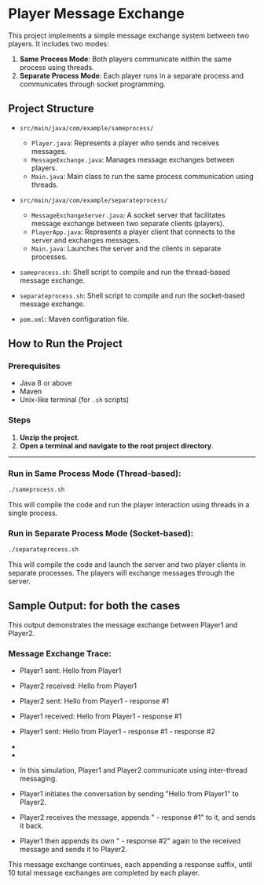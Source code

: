 # Player Message Exchange

This project implements a simple message exchange system between two players. It includes two modes:

1. **Same Process Mode**: Both players communicate within the same process using threads.
2. **Separate Process Mode**: Each player runs in a separate process and communicates through socket programming.

## Project Structure

- `src/main/java/com/example/sameprocess/`
  - `Player.java`: Represents a player who sends and receives messages.
  - `MessageExchange.java`: Manages message exchanges between players.
  - `Main.java`: Main class to run the same process communication using threads.

- `src/main/java/com/example/separateprocess/`
  - `MessageExchangeServer.java`: A socket server that facilitates message exchange between two separate clients (players).
  - `PlayerApp.java`: Represents a player client that connects to the server and exchanges messages.
  - `Main.java`: Launches the server and the clients in separate processes.

- `sameprocess.sh`: Shell script to compile and run the thread-based message exchange.
- `separateprocess.sh`: Shell script to compile and run the socket-based message exchange.
- `pom.xml`: Maven configuration file.

## How to Run the Project

### Prerequisites

- Java 8 or above
- Maven
- Unix-like terminal (for `.sh` scripts)

### Steps

1. **Unzip the project**.
2. **Open a terminal and navigate to the root project directory**.

---

### Run in Same Process Mode (Thread-based):

```bash
./sameprocess.sh
```
This will compile the code and run the player interaction using threads in a single process.


### Run in Separate Process Mode (Socket-based):
```bash
./separateprocess.sh
```
This will compile the code and launch the server and two player clients in separate processes. The players will exchange messages through the server.

## Sample Output: for both the cases

This output demonstrates the message exchange between Player1 and Player2.
### Message Exchange Trace:

- Player1 sent: Hello from Player1
- Player2 received: Hello from Player1
- Player2 sent: Hello from Player1 - response #1
- Player1 received: Hello from Player1 - response #1
- Player1 sent: Hello from Player1 - response #1 - response #2
- 
-


- In this simulation, Player1 and Player2 communicate using inter-thread messaging.

- Player1 initiates the conversation by sending "Hello from Player1" to Player2.

- Player2 receives the message, appends " - response #1" to it, and sends it back.

- Player1 then appends its own " - response #2" again to the received message and sends it to Player2.

This message exchange continues, each appending a response suffix, until 10 total message exchanges are completed by each player.
